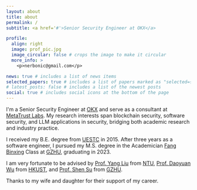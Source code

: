 ```yaml
---
layout: about
title: about
permalink: /
subtitle: <a href='#'>Senior Security Engineer at OKX</a>

profile:
  align: right
  image: prof_pic.jpg
  image_circular: false # crops the image to make it circular
  more_info: >
    <p>nerbonic@gmail.com</p>

news: true # includes a list of news items
selected_papers: true # includes a list of papers marked as "selected={true}"
# latest_posts: false # includes a list of the newest posts
social: true # includes social icons at the bottom of the page
---
```

I'm a Senior Security Engineer at [OKX](https://www.okx.com/) and serve as a consultant at [MetaTrust Labs](https://metatrust.io/). My research interests span blockchain security, software security, and LLM applications in security, bridging both academic research and industry practice.

I received my B.E. degree from [UESTC](https://www.uestc.edu.cn/) in 2015. After three years as a software engineer, I pursued my M.S. degree in the Academician [Fang Binxing](https://en.wikipedia.org/wiki/Fang_Binxing) Class at [GZHU](https://www.gzhu.edu.cn/), graduating in 2023.

I am very fortunate to be advised by [Prof. Yang Liu](https://personal.ntu.edu.sg/yangliu/) from [NTU](https://www.ntu.edu.sg/), [Prof. Daoyuan Wu](https://daoyuan14.github.io/) from [HKUST](https://hkust.edu.hk/), and [Prof. Shen Su](https://scholar.google.com/citations?user=VQm4Ns4AAAAJ&hl=en) from [GZHU](https://www.gzhu.edu.cn/).

Thanks to my wife and daughter for their support of my career.


